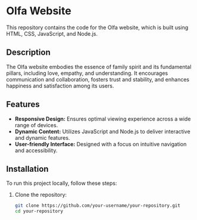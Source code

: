 # Olfa Website

This repository contains the code for the Olfa website, which is built using HTML, CSS, JavaScript, and Node.js.

## Description

The Olfa website embodies the essence of family spirit and its fundamental pillars, including love, empathy, and understanding. It encourages communication and collaboration, fosters trust and stability, and enhances happiness and satisfaction among its users.

## Features

- **Responsive Design:** Ensures optimal viewing experience across a wide range of devices.
- **Dynamic Content:** Utilizes JavaScript and Node.js to deliver interactive and dynamic features.
- **User-friendly Interface:** Designed with a focus on intuitive navigation and accessibility.

## Installation

To run this project locally, follow these steps:

1. Clone the repository:
   ```bash
   git clone https://github.com/your-username/your-repository.git
   cd your-repository
